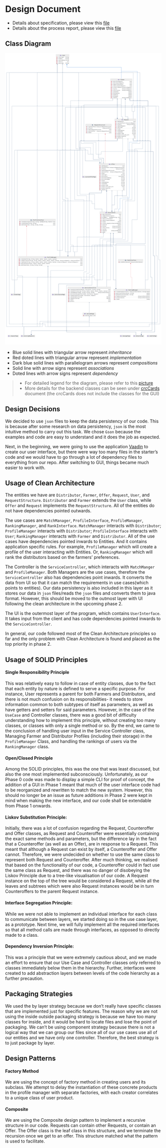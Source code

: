 # Design Document

- Details about specification, please view this [file](https://github.com/CSC207-UofT/course-project-gitgarden/blob/main/phase2/specification.md)
- Details about the process report, please view this [file](https://github.com/CSC207-UofT/course-project-gitgarden/blob/working_main/phase2/progress_report.md)

## Class Diagram

![java](https://github.com/CSC207-UofT/course-project-gitgarden/blob/working_main/phase1/diagram.png)

- Blue solid lines with triangular arrow represent *inheritance*
- Red doted lines with triangular arrow represent *implementation*
- Dark blue solid lines with parallelogram arrows represent *compositions*
- Solid line with arrow signs represent *associations*
- Doted lines with arrow signs represent *dependency*

> - For detailed legend for the diagram, please refer to this [picture](https://en.wikipedia.org/wiki/Class_diagram#/media/File:Uml_classes_en.svg)
> - More details for the backend classes can be seen under [crcCards](https://github.com/CSC207-UofT/course-project-gitgarden/blob/working_main/crcCards.md) document (the crcCards does not include the classes for the GUI)



## Design Decisions

We decided to use `json` files to keep the data persistency of our code. This is because after some research on data persistency, `json` is the most intuitive method to carry out this task. We chose `Gson` because the examples and code are easy to understand and it does the job as expected.

Next, in the beginning, we were going to use the application [Vaadin](https://vaadin.com/start) to create our user interface, but there were way too many files in the starter’s code and we would have to go through a lot of dependency files to everything from our repo. After switching to GUI, things became much easier to work with.



## Usage of Clean Architecture

The entities we have are `Distributor`, `Farmer`, `Offer`, `Request`, `User`, and `RequestStructure`. `Distributor` and `Farmer` extends the `User` class, while `Offer` and `Request` implements the `RequestStructure`. All of the entities do not have dependencies pointed outwards.

The use cases are `MatchManager`, `ProfileInterface`, `ProfileManager`, `RankingManager`, and `RankInterface`. `MatchManager` interacts with `Distributor`; `ProfileManager` interacts with `Distributor`; `ProfileInterface` interacts with `User`; `RankingManager` interacts with `Farmer` and `Distributor`. All of the use cases have dependencies pointed inwards to Entities. And it contains application specific rules. For example, `ProfileManager` which will create a profile of the user interacting with Entities. Or, `RankingManager` which will rank the distributors based on the farmers’ preferences.

The Controller is the `ServiceController`, which interacts with `MatchManger` and `ProfileManager`. Both Managers are the use cases, therefore the `ServiceController` also has dependencies point inwards. It converts the data from UI so that it can match the requirements in use cases(which points to entities). Our data persistency is also included in this layer as it stores our data in `json` files/reads the `json` files and converts them to java format. However, this should be moved to the outmost layer with UI following the clean architecture in the upcoming phase 2.

The UI is the outermost layer of the program, which contains `UserInterface`. It takes input from the client and has code dependencies pointed inwards to the `ServiceController`. 

In general, our code followed most of the Clean Architecture principles so far and the only problem with Clean Architecture is found and placed as the top priority in phase 2.



## Usage of SOLID Principles

#### Single Responsibility Principle

This was relatively easy to follow in case of entity classes, due to the fact that each entity by nature is defined to serve a specific purpose. For instance, User represents a parent for both Farmers and Distributors, and there is not much confusion on its responsibilities- it needs to store information common to both subtypes of itself as parameters, as well as have getters and setters for said parameters. However, in the case of the `UseCase` and Controller classes, there was a good bit of difficulty understanding how to implement this principle, without creating too many classes, or classes with only a single method or so. By the end, we came to the conclusion of handling user input in the Service Controller class, Managing Farmer and Distributor Profiles (including their storage) in the `ProfileManager` Class, and handling the rankings of users via the `RankingManager` class.

#### Open/Closed Principle

Among the SOLID principles, this was the one that was least discussed, but also the one most implemented subconsciously. Unfortunately, as our Phase 0 code was made to display a simple CLI for proof of concept, the addition of a GUI in Phase 1 meant that much of the user interface code had to be reorganized and rewritten to match the new system. However, this should no longer be an issue as future additions in Phase 2  were kept in mind when making the new interface, and our code shall be extendable from Phase 1 onwards.

#### Liskov Substitution Principle: 

Initially, there was a lot of confusion regarding the Request, Counteroffer and Offer classes, as Request and Counteroffer were essentially containing the exact same methods and parameters, but the difference lay in the fact that a Counteroffer (as well as an Offer), are in response to a Request. This meant that although a Request can exist by itself, a Counteroffer and Offer cannot. Therefore, we were undecided on whether to use the same class to represent both Request and Counteroffer. After much thinking, we realised that based on the functionality of our code, a Counteroffer could in fact use the same class as Request, and there was no danger of disobeying the Liskov Principle due to a tree-like visualisation of our code. A Request instance on the top of the tree would be considered a Request, while all the leaves and subtrees which were also Request instances would be in turn Counteroffers to the parent Request instance.

#### Interface Segregation Principle: 

While we were not able to implement an individual interface for each class to communicate between layers, we started doing so in the use case layer, as a prototype. Next time, we will fully implement all the required interfaces so that all method calls are made through interfaces, as opposed to directly made to a class.

#### Dependency Inversion Principle: 

This was a principle that we were extremely cautious about, and we made an effort to ensure that our Use Case and Controller classes only referred to classes immediately below them in the hierarchy. Further, interfaces were created to add abstraction layers between levels of the code hierarchy as a further precaution.



## Packaging Strategies

We used the by layer strategy because we don’t really have specific classes that are implemented just for specific features. The reason why we are not using the inside outside packaging strategy is because we have too many classes for inside, and it would be hard to locate files and lose the point of packaging. We can’t be using component strategy because there is not a logical way that we can group our files since all of our use cases use all of our entities and we have only one controller. Therefore, the best strategy is to just package by layer.



## Design Patterns

#### Factory Method

We are using the concept of factory method in creating users and its subclass. We attempt to delay the instantiation of these concrete products in the profile manager with separate factories, with each creator correlates to a unique class of user product.

#### Composite

We are using the Composite design pattern to implement a recursive structure in our code. Requests can contain other Requests, or contain an Offer. The Offer class is the leaf class in this structure, and we terminate the recursion once we get to an offer. This structure matched what the pattern is used to facilitate. 

